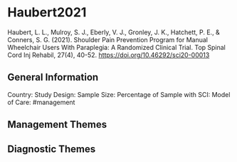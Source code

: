 # Haubert2021
Haubert, L. L., Mulroy, S. J., Eberly, V. J., Gronley, J. K., Hatchett, P. E., & Conners, S. G. (2021). Shoulder Pain Prevention Program for Manual Wheelchair Users With Paraplegia: A Randomized Clinical Trial. Top Spinal Cord Inj Rehabil, 27(4), 40-52. https://doi.org/10.46292/sci20-00013 

## General Information
Country: 
Study Design: 
Sample Size: 
Percentage of Sample with SCI:
Model of Care: #management 

## Management Themes


## Diagnostic Themes
